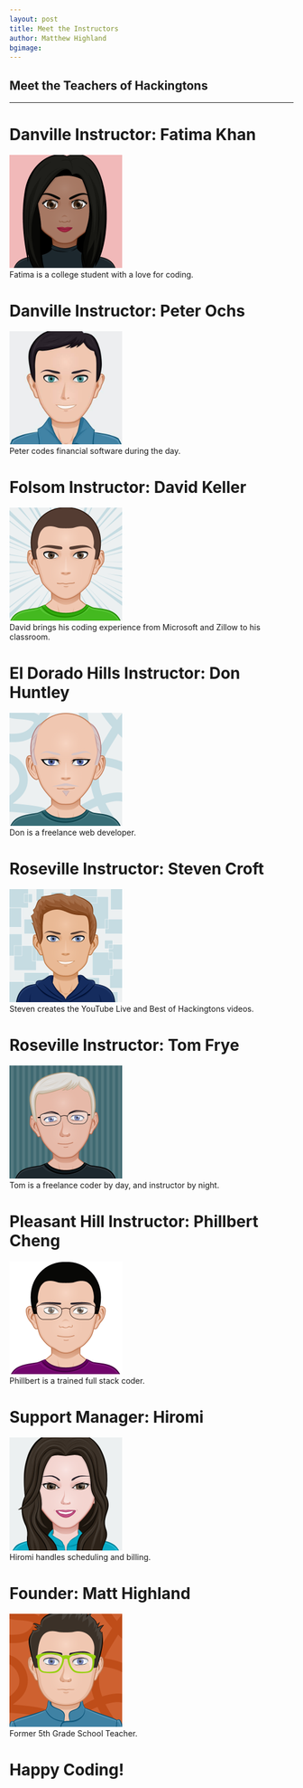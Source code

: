 ```yaml
---
layout: post
title: Meet the Instructors
author: Matthew Highland
bgimage: 
---
```



## Meet the Teachers of Hackingtons
-----


# Danville Instructor:  Fatima Khan
<img width="200" src="/images/avatars/fatima.png"><br>
Fatima is a college student with a love for coding. 

# Danville Instructor:  Peter Ochs
<img width="200" src="/images/avatars/peter.jpg"><br>
Peter codes financial software during the day.

# Folsom Instructor:  David Keller
<img width="200" src="/images/avatars/david.png"><br>
David brings his coding experience from Microsoft and Zillow to his classroom.

# El Dorado Hills Instructor:  Don Huntley
<img width="200" src="/images/avatars/donald.png"><br>
Don is a freelance web developer. 

# Roseville Instructor:  Steven Croft
<img width="200" src="/images/avatars/steven.png"><br>
Steven creates the YouTube Live and Best of Hackingtons videos.

# Roseville Instructor:  Tom Frye
<img width="200" src="/images/avatars/tom.png"><br>
Tom is a freelance coder by day, and instructor by night.

# Pleasant Hill Instructor:  Phillbert Cheng
<img width="200" src="/images/avatars/phill.png"><br>
Phillbert is a trained full stack coder.

# Support Manager:  Hiromi
<img width="200" src="/images/avatars/hiromi.png"><br>
Hiromi handles scheduling and billing. 

# Founder:  Matt Highland
<img width="200" src="/images/avatars/matt.png"><br>
Former 5th Grade School Teacher.



# Happy Coding!

